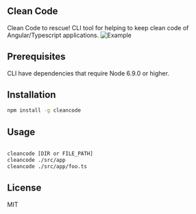 ## Clean Code

Clean Code to rescue! CLI tool for helping to keep clean code of Angular/Typescript applications.
![Example](https://thumbs.gfycat.com/FlickeringBetterHammerkop-max-14mb.gif)

## Prerequisites
 
CLI have dependencies that require Node 6.9.0 or higher.

## Installation

```bash
npm install -g cleancode 
```

## Usage

```bash

cleancode [DIR or FILE_PATH]
cleancode ./src/app
cleancode ./src/app/foo.ts
```

## License

MIT

